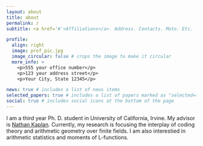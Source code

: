 ```yaml
---
layout: about
title: about
permalink: /
subtitle: <a href='#'>Affiliations</a>. Address. Contacts. Moto. Etc.

profile:
  align: right
  image: prof_pic.jpg
  image_circular: false # crops the image to make it circular
  more_info: >
    <p>555 your office number</p>
    <p>123 your address street</p>
    <p>Your City, State 12345</p>

news: true # includes a list of news items
selected_papers: true # includes a list of papers marked as "selected={true}"
social: true # includes social icons at the bottom of the page
---
```


I am a third year Ph. D. student in University of California, Irvine. My advisor is [Nathan Kaplan](https://www.math.uci.edu/~nckaplan/). Currently, my research is focusing the interplay of coding theory and arithmetic geometry over finite fields. I am also interestied in arithmetic statistics and moments of L-functions. 


